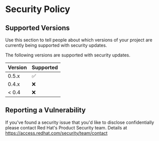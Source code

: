 # Security Policy

## Supported Versions

Use this section to tell people about which versions of your project are
currently being supported with security updates.

The following versions are supported with security updates.

| Version | Supported          |
| ------- | ------------------ |
| 0.5.x   | :white_check_mark: |
| 0.4.x   | :x:                |
| < 0.4   | :x:                |

## Reporting a Vulnerability

If you've found a security issue that you'd like to disclose confidentially please contact Red Hat's Product Security team. Details at https://access.redhat.com/security/team/contact

